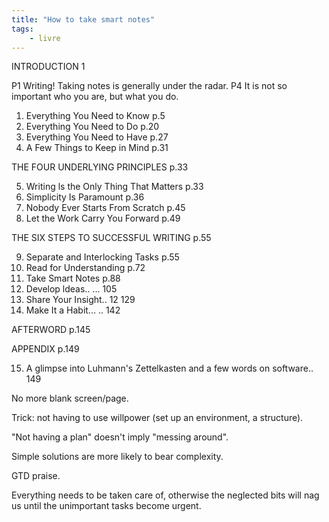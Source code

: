 ```yaml
---
title: "How to take smart notes"
tags:
    - livre
---
```


INTRODUCTION 1

P1 Writing! Taking notes is generally under the radar.
P4 It is not so important who you are, but what you do.

1. Everything You Need to Know p.5
2. Everything You Need to Do p.20
3. Everything You Need to Have p.27
4. A Few Things to Keep in Mind p.31

THE FOUR UNDERLYING PRINCIPLES p.33

5. Writing ls the Only Thing That Matters p.33
6. Simplicity Is Paramount p.36
7. Nobody Ever Starts From Scratch p.45
8. Let the Work Carry You Forward p.49

THE SIX STEPS TO SUCCESSFUL WRITING p.55

9. Separate and Interlocking Tasks p.55
10. Read for Understanding p.72
11. Take Smart Notes p.88
12. Develop ldeas.. ... 105
13. Share Your Insight.. 12 129
14. Make It a Habit... .. 142

AFTERWORD p.145

APPENDIX p.149

15. A glimpse into Luhmann's Zettelkasten and a few words on software.. 149

No more blank screen/page.

Trick: not having to use willpower (set up an environment, a structure).

"Not having a plan" doesn't imply "messing around".

Simple solutions are more likely to bear complexity.

GTD praise.

Everything needs to be taken care of, otherwise the neglected bits will nag us
until the unimportant tasks become urgent.

